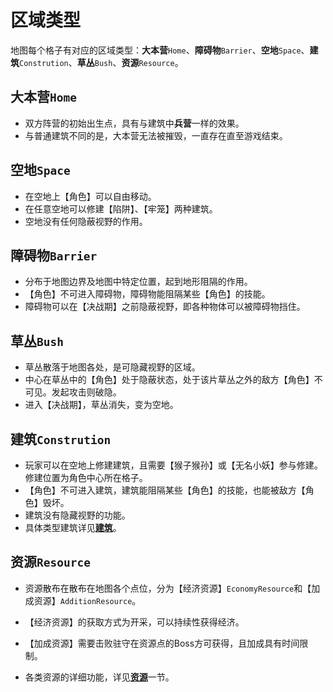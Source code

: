 # 区域类型

地图每个格子有对应的区域类型：**大本营**`Home`、**障碍物**`Barrier`、**空地**`Space`、**建筑**`Constrution`、**草丛**`Bush`、**资源**`Resource`。

## 大本营`Home`

- 双方阵营的初始出生点，具有与建筑中**兵营**一样的效果。
- 与普通建筑不同的是，大本营无法被摧毁，一直存在直至游戏结束。

## 空地`Space`

- 在空地上【角色】可以自由移动。
- 在任意空地可以修建【陷阱】、【牢笼】两种建筑。
- 空地没有任何隐蔽视野的作用。

## 障碍物`Barrier`

- 分布于地图边界及地图中特定位置，起到地形阻隔的作用。
- 【角色】不可进入障碍物，障碍物能阻隔某些【角色】的技能。
- 障碍物可以在【决战期】之前隐蔽视野，即各种物体可以被障碍物挡住。

## 草丛`Bush`

- 草丛散落于地图各处，是可隐藏视野的区域。
- 中心在草丛中的【角色】处于隐蔽状态，处于该片草丛之外的敌方【角色】不可见。发起攻击则破隐。
- 进入【决战期】，草丛消失，变为空地。

## 建筑`Constrution`

- 玩家可以在空地上修建建筑，且需要【猴子猴孙】或【无名小妖】参与修建。修建位置为角色中心所在格子。
- 【角色】不可进入建筑，建筑能阻隔某些【角色】的技能，也能被敌方【角色】毁坏。
- 建筑没有隐藏视野的功能。
- 具体类型建筑详见[**建筑**](./construction)。

## 资源`Resource`

- 资源散布在散布在地图各个点位，分为【经济资源】`EconomyResource`和【加成资源】`AdditionResource`。

- 【经济资源】的获取方式为开采，可以持续性获得经济。

- 【加成资源】需要击败驻守在资源点的Boss方可获得，且加成具有时间限制。

- 各类资源的详细功能，详见[**资源**](./resource)一节。
